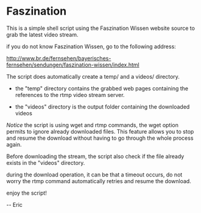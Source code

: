 Faszination
===========
This is a simple shell script using the Faszination Wissen website source to grab the latest video stream.

if you do not know Faszination Wissen, go to the following address:

http://www.br.de/fernsehen/bayerisches-fernsehen/sendungen/faszination-wissen/index.html

The script does automatically create a temp/ and a videos/ directory.
 * the "temp" directory contains the grabbed web pages containing the references to the rtmp video stream server.

 * the "videos" directory is the output folder containing the downloaded videos

*Notice*
the script is using wget and rtmp commands, the wget option permits to ignore already downloaded files. This feature allows you to stop and resume the download without having to go through the whole process again.

Before downloading the stream, the script also check if the file already exists in the "videos" directory.

during the download operation, it can be that a timeout occurs, do not worry the rtmp command automatically retries and resume the download.

enjoy the script!

-- 
Eric
